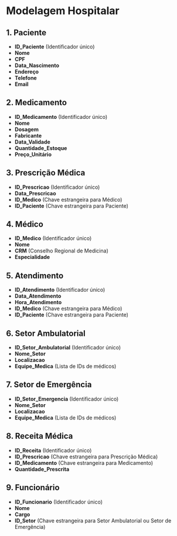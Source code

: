 # Modelagem Hospitalar

## 1. Paciente
- **ID_Paciente** (Identificador único)
- **Nome**
- **CPF**
- **Data_Nascimento**
- **Endereço**
- **Telefone**
- **Email**

## 2. Medicamento
- **ID_Medicamento** (Identificador único)
- **Nome**
- **Dosagem**
- **Fabricante**
- **Data_Validade**
- **Quantidade_Estoque**
- **Preço_Unitário**

## 3. Prescrição Médica
- **ID_Prescricao** (Identificador único)
- **Data_Prescricao**
- **ID_Medico** (Chave estrangeira para Médico)
- **ID_Paciente** (Chave estrangeira para Paciente)

## 4. Médico
- **ID_Medico** (Identificador único)
- **Nome**
- **CRM** (Conselho Regional de Medicina)
- **Especialidade**

## 5. Atendimento
- **ID_Atendimento** (Identificador único)
- **Data_Atendimento**
- **Hora_Atendimento**
- **ID_Medico** (Chave estrangeira para Médico)
- **ID_Paciente** (Chave estrangeira para Paciente)

## 6. Setor Ambulatorial
- **ID_Setor_Ambulatorial** (Identificador único)
- **Nome_Setor**
- **Localizacao**
- **Equipe_Medica** (Lista de IDs de médicos)

## 7. Setor de Emergência
- **ID_Setor_Emergencia** (Identificador único)
- **Nome_Setor**
- **Localizacao**
- **Equipe_Medica** (Lista de IDs de médicos)

## 8. Receita Médica
- **ID_Receita** (Identificador único)
- **ID_Prescricao** (Chave estrangeira para Prescrição Médica)
- **ID_Medicamento** (Chave estrangeira para Medicamento)
- **Quantidade_Prescrita**

## 9. Funcionário
- **ID_Funcionario** (Identificador único)
- **Nome**
- **Cargo**
- **ID_Setor** (Chave estrangeira para Setor Ambulatorial ou Setor de Emergência)
